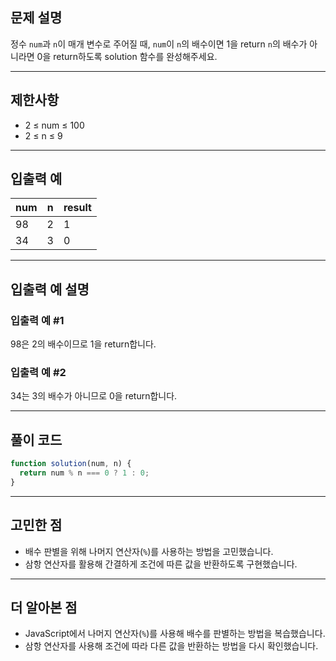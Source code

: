 ## 문제 설명

정수 `num`과 `n`이 매개 변수로 주어질 때, `num`이 `n`의 배수이면 1을 return `n`의 배수가 아니라면 0을 return하도록 solution 함수를 완성해주세요.

---

## 제한사항

- 2 ≤ num ≤ 100
- 2 ≤ n ≤ 9

---

## 입출력 예

| num | n   | result |
| --- | --- | ------ |
| 98  | 2   | 1      |
| 34  | 3   | 0      |

---

## 입출력 예 설명

### 입출력 예 #1

98은 2의 배수이므로 1을 return합니다.

### 입출력 예 #2

34는 3의 배수가 아니므로 0을 return합니다.

---

## 풀이 코드

```javascript
function solution(num, n) {
  return num % n === 0 ? 1 : 0;
}
```

---

## 고민한 점

- 배수 판별을 위해 나머지 연산자(`%`)를 사용하는 방법을 고민했습니다.
- 삼항 연산자를 활용해 간결하게 조건에 따른 값을 반환하도록 구현했습니다.

---

## 더 알아본 점

- JavaScript에서 나머지 연산자(`%`)를 사용해 배수를 판별하는 방법을 복습했습니다.
- 삼항 연산자를 사용해 조건에 따라 다른 값을 반환하는 방법을 다시 확인했습니다.
